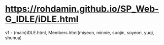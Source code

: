 # https://rohdamin.github.io/SP_Web-G_IDLE/iDLE.html
v1 - (main)iDLE.html, Members.html(miyeon, minnie, soojin, soyeon, yuqi, shuhua)
